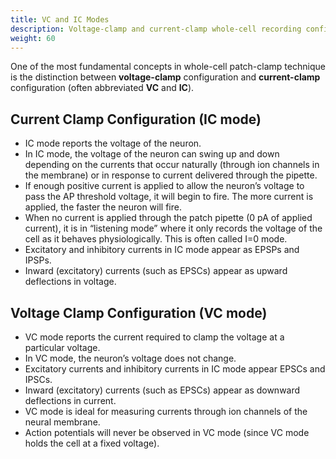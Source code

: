 ```yaml
---
title: VC and IC Modes
description: Voltage-clamp and current-clamp whole-cell recording configurations
weight: 60
---
```


One of the most fundamental concepts in whole-cell patch-clamp technique is the distinction between **voltage-clamp** configuration and **current-clamp** configuration (often abbreviated **VC** and **IC**).

## Current Clamp Configuration (IC mode)

- IC mode reports the voltage of the neuron.
- In IC mode, the voltage of the neuron can swing up and down depending on the currents that occur naturally (through ion channels in the membrane) or in response to current delivered through the pipette.
- If enough positive current is applied to allow the neuron’s voltage to pass the AP threshold voltage, it will begin to fire. The more current is applied, the faster the neuron will fire.
- When no current is applied through the patch pipette (0 pA of applied current), it is in “listening mode” where it only records the voltage of the cell as it behaves physiologically. This is often called I=0 mode.
- Excitatory and inhibitory currents in IC mode appear as EPSPs and IPSPs.
- Inward (excitatory) currents (such as EPSCs) appear as upward deflections in voltage.

## Voltage Clamp Configuration (VC mode)

- VC mode reports the current required to clamp the voltage at a particular voltage.
- In VC mode, the neuron’s voltage does not change.
- Excitatory currents and inhibitory currents in IC mode appear EPSCs and IPSCs.
- Inward (excitatory) currents (such as EPSCs) appear as downward deflections in current.
- VC mode is ideal for measuring currents through ion channels of the neural membrane.
- Action potentials will never be observed in VC mode (since VC mode holds the cell at a fixed voltage).
